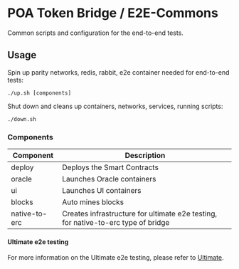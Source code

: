 # POA Token Bridge / E2E-Commons

Common scripts and configuration for the end-to-end tests.

## Usage

Spin up parity networks, redis, rabbit, e2e container needed for end-to-end tests:

```
./up.sh [components]
```

Shut down and cleans up containers, networks, services, running scripts:

```
./down.sh
```

### Components

| Component | Description |
| --- | --- |
| deploy | Deploys the Smart Contracts |
| oracle | Launches Oracle containers |
| ui | Launches UI containers |
| blocks | Auto mines blocks |
| native-to-erc | Creates infrastructure for ultimate e2e testing, for native-to-erc type of bridge |

#### Ultimate e2e testing

For more information on the Ultimate e2e testing, please refer to [Ultimate](./ULTIMATE.md).
